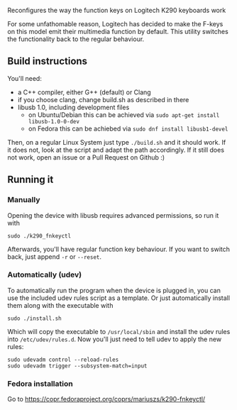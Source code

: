 Reconfigures the way the function keys on Logitech K290 keyboards work

For some unfathomable reason, Logitech has decided to make the F-keys on this 
model emit their multimedia function by default.
This utility switches the functionality back to the regular behaviour.

## Build instructions

You'll need:

 - a C++ compiler, either G++ (default) or Clang
 - if you choose clang, change build.sh as described in there
 - libusb 1.0, including development files
   - on Ubuntu/Debian this can be achieved via `sudo apt-get install libusb-1.0-0-dev`
   - on Fedora this can be achiebed via `sudo dnf install libusb1-devel`

Then, on a regular Linux System just type `./build.sh` and it should work.
If it does not, look at the script and adapt the path accordingly.
If it still does not work, open an issue or a Pull Request on Github :)

## Running it

### Manually

Opening the device with libusb requires advanced permissions, so run it with

    sudo ./k290_fnkeyctl

Afterwards, you'll have regular function key behaviour. If you want to switch
back, just append `-r` or `--reset`.

### Automatically (udev)

To automatically run the program when the device is plugged in, you can use
the included udev rules script as a template. Or just automatically install
them along with the executable with

    sudo ./install.sh

Which will copy the executable to `/usr/local/sbin` and install the udev rules
into `/etc/udev/rules.d`.
Now you'll just need to tell udev to apply the new rules:

    sudo udevadm control --reload-rules
    sudo udevadm trigger --subsystem-match=input

### Fedora installation

Go to https://copr.fedoraproject.org/coprs/mariuszs/k290-fnkeyctl/
